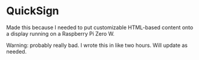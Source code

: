 # QuickSign

Made this because I needed to put customizable HTML-based content onto a display running on a Raspberry Pi Zero W.

Warning: probably really bad. I wrote this in like two hours. Will update as needed.